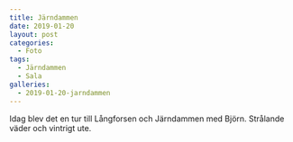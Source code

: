 ```yaml
---
title: Järndammen
date: 2019-01-20
layout: post
categories:
  - Foto
tags:
  - Järndammen
  - Sala
galleries:
  - 2019-01-20-jarndammen
---
```


Idag blev det en tur till Långforsen och Järndammen med Björn. Strålande väder och vintrigt ute.
